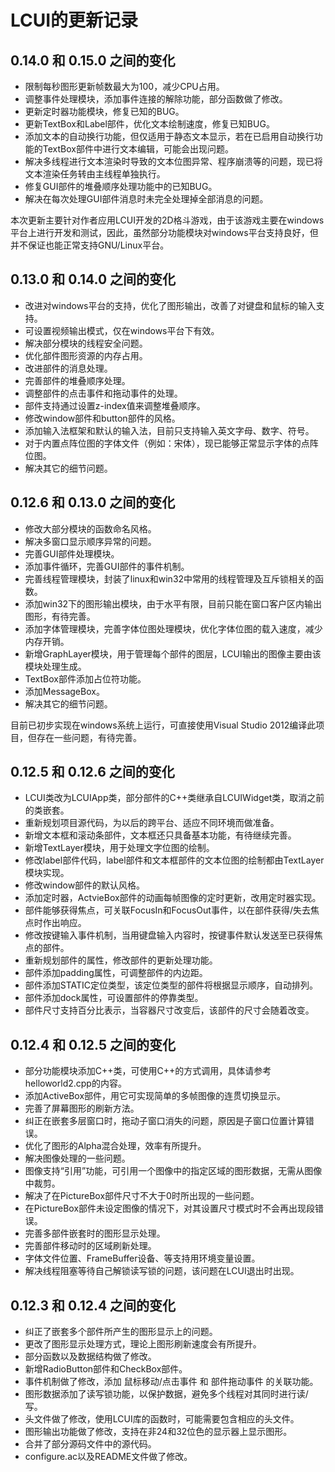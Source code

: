 # LCUI的更新记录

## 0.14.0 和 0.15.0 之间的变化

- 限制每秒图形更新帧数最大为100，减少CPU占用。
- 调整事件处理模块，添加事件连接的解除功能，部分函数做了修改。
- 更新定时器功能模块，修复已知的BUG。
- 更新TextBox和Label部件，优化文本绘制速度，修复已知BUG。
- 添加文本的自动换行功能，但仅适用于静态文本显示，若在已启用自动换行功能的TextBox部件中进行文本编辑，可能会出现问题。
- 解决多线程进行文本渲染时导致的文本位图异常、程序崩溃等的问题，现已将文本渲染任务转由主线程单独执行。
- 修复GUI部件的堆叠顺序处理功能中的已知BUG。
- 解决在每次处理GUI部件消息时未完全处理掉全部消息的问题。

本次更新主要针对作者应用LCUI开发的2D格斗游戏，由于该游戏主要在windows平台上进行开发和测试，因此，虽然部分功能模块对windows平台支持良好，但并不保证也能正常支持GNU/Linux平台。


## 0.13.0 和 0.14.0 之间的变化

- 改进对windows平台的支持，优化了图形输出，改善了对键盘和鼠标的输入支持。
- 可设置视频输出模式，仅在windows平台下有效。
- 解决部分模块的线程安全问题。
- 优化部件图形资源的内存占用。
- 改进部件的消息处理。
- 完善部件的堆叠顺序处理。
- 调整部件的点击事件和拖动事件的处理。
- 部件支持通过设置z-index值来调整堆叠顺序。
- 修改window部件和button部件的风格。
- 添加输入法框架和默认的输入法，目前只支持输入英文字母、数字、符号。
- 对于内置点阵位图的字体文件（例如：宋体），现已能够正常显示字体的点阵位图。
- 解决其它的细节问题。


## 0.12.6 和 0.13.0 之间的变化

- 修改大部分模块的函数命名风格。
- 解决多窗口显示顺序异常的问题。
- 完善GUI部件处理模块。
- 添加事件循环，完善GUI部件的事件机制。
- 完善线程管理模块，封装了linux和win32中常用的线程管理及互斥锁相关的函数。
- 添加win32下的图形输出模块，由于水平有限，目前只能在窗口客户区内输出图形，有待完善。
- 添加字体管理模块，完善字体位图处理模块，优化字体位图的载入速度，减少内存开销。
- 新增GraphLayer模块，用于管理每个部件的图层，LCUI输出的图像主要由该模块处理生成。
- TextBox部件添加占位符功能。
- 添加MessageBox。
- 解决其它的细节问题。

目前已初步实现在windows系统上运行，可直接使用Visual Studio 2012编译此项目，但存在一些问题，有待完善。


## 0.12.5 和 0.12.6 之间的变化

- LCUI类改为LCUIApp类，部分部件的C++类继承自LCUIWidget类，取消之前的类嵌套。
- 重新规划项目源代码，为以后的跨平台、适应不同环境而做准备。
- 新增文本框和滚动条部件，文本框还只具备基本功能，有待继续完善。
- 新增TextLayer模块，用于处理文字位图的绘制。
- 修改label部件代码，label部件和文本框部件的文本位图的绘制都由TextLayer模块实现。
- 修改window部件的默认风格。
- 添加定时器，ActvieBox部件的动画每帧图像的定时更新，改用定时器实现。
- 部件能够获得焦点，可关联FocusIn和FocusOut事件，以在部件获得/失去焦点时作出响应。
- 修改按键输入事件机制，当用键盘输入内容时，按键事件默认发送至已获得焦点的部件。
- 重新规划部件的属性，修改部件的更新处理功能。
- 部件添加padding属性，可调整部件的内边距。
- 部件添加STATIC定位类型，该定位类型的部件将根据显示顺序，自动排列。
- 部件添加dock属性，可设置部件的停靠类型。
- 部件尺寸支持百分比表示，当容器尺寸改变后，该部件的尺寸会随着改变。
	

## 0.12.4 和 0.12.5 之间的变化

- 部分功能模块添加C++类，可使用C++的方式调用，具体请参考helloworld2.cpp的内容。
- 添加ActiveBox部件，用它可实现简单的多帧图像的连贯切换显示。
- 完善了屏幕图形的刷新方法。
- 纠正在嵌套多层窗口时，拖动子窗口消失的问题，原因是子窗口位置计算错误。
- 优化了图形的Alpha混合处理，效率有所提升。
- 解决图像处理的一些问题。
- 图像支持“引用”功能，可引用一个图像中的指定区域的图形数据，无需从图像中裁剪。
- 解决了在PictureBox部件尺寸不大于0时所出现的一些问题。
- 在PictureBox部件未设定图像的情况下，对其设置尺寸模式时不会再出现段错误。
- 完善多部件嵌套时的图形显示处理。
- 完善部件移动时的区域刷新处理。
- 字体文件位置、FrameBuffer设备、等支持用环境变量设置。
- 解决线程阻塞等待自己解锁读写锁的问题，该问题在LCUI退出时出现。
	

## 0.12.3 和 0.12.4 之间的变化

- 纠正了嵌套多个部件所产生的图形显示上的问题。 
- 更改了图形显示处理方式，理论上图形刷新速度会有所提升。
- 部分函数以及数据结构做了修改。
- 新增RadioButton部件和CheckBox部件。
- 事件机制做了修改，添加 鼠标移动/点击事件 和 部件拖动事件 的关联功能。
- 图形数据添加了读写锁功能，以保护数据，避免多个线程对其同时进行读/写。
- 头文件做了修改，使用LCUI库的函数时，可能需要包含相应的头文件。
- 图形输出功能做了修改，支持在非24和32位色的显示器上显示图形。
- 合并了部分源码文件中的源代码。
- configure.ac以及README文件做了修改。

